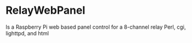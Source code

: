 # RelayWebPanel
Is a Raspberry Pi web based panel control for a 8-channel relay
Perl, cgi, lighttpd, and html

